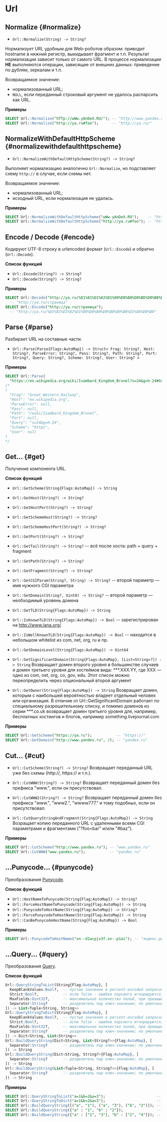 # Url

## Normalize {#normalize}

* ```Url::Normalize(String) -> String?```

Нормализует URL удобным для Web-роботов образом: приводит hostname в нижний регистр, выкидывает фрагмент и т.п.
Результат нормализации зависит только от самого URL. В процессе нормализации **НЕ** выполняются операции, зависящие от внешних данных: приведение по дублям, зеркалам и т.п.

Возвращаемое значение:
* нормализованный URL;
* `NULL`, если переданный строковый аргумент не удалось распарсить как URL.

**Примеры**

```sql
SELECT Url::Normalize("hTTp://wWw.yAnDeX.RU/"); -- "http://www.yandex.ru/"
SELECT Url::Normalize("http://ya.ru#foo");      -- "http://ya.ru/"
```

## NormalizeWithDefaultHttpScheme {#normalizewithdefaulthttpscheme}

* ```Url::NormalizeWithDefaultHttpScheme(String?) -> String?```

Выполняет нормализацию аналогично `Url::Normalize`, но подставляет схему `http://` в случае, если схемы нет.

Возвращаемое значение:

* нормализованный URL;
* исходный URL, если нормализация не удалась.

**Примеры**

```sql
SELECT Url::NormalizeWithDefaultHttpScheme("wWw.yAnDeX.RU");    -- "http://www.yandex.ru/"
SELECT Url::NormalizeWithDefaultHttpScheme("http://ya.ru#foo"); -- "http://ya.ru/"
```

## Encode / Decode {#encode}

Кодируют UTF-8 строку в urlencoded формат (`Url::Encode`) и обратно (`Url::Decode`).

**Список функций**

* ```Url::Encode(String?) -> String?```
* ```Url::Decode(String?) -> String?```

**Примеры**

```sql
SELECT Url::Decode("http://ya.ru/%D1%81%D1%82%D1%80%D0%B0%D0%BD%D0%B8%D1%86%D0%B0"); 
  -- "http://ya.ru/страница"
SELECT Url::Encode("http://ya.ru/страница");                                         
  -- "http://ya.ru/%D1%81%D1%82%D1%80%D0%B0%D0%BD%D0%B8%D1%86%D0%B0"
```

## Parse {#parse}

Разбирает URL на составные части.

* ```Url::Parse(Parse{Flags:AutoMap}) -> Struct< Frag: String?, Host: String?, ParseError: String?, Pass: String?, Path: String?, Port: String?, Query: String?, Scheme: String?, User: String? >```

**Примеры**

```sql
SELECT Url::Parse(
  "https://en.wikipedia.org/wiki/Isambard_Kingdom_Brunel?s=24&g=h-24#Great_Western_Railway");
/*
(
  "Frag": "Great_Western_Railway",
  "Host": "en.wikipedia.org",
  "ParseError": null,
  "Pass": null,
  "Path": "/wiki/Isambard_Kingdom_Brunel",
  "Port": null,
  "Query": "s=24&g=h-24",
  "Scheme": "https",
  "User": null
)
*/
```

## Get... {#get}

Получение компонента URL.

**Список функций**

* ```Url::GetScheme(String{Flags:AutoMap}) -> String```
* ```Url::GetHost(String?) -> String?```
* ```Url::GetHostPort(String?) -> String?```
* ```Url::GetSchemeHost(String?) -> String?```
* ```Url::GetSchemeHostPort(String?) -> String?```
* ```Url::GetPort(String?) -> String?```
* ```Url::GetTail(String?) -> String?``` -- всё после хоста: path + query + fragment
* ```Url::GetPath(String?) -> String?```
* ```Url::GetFragment(String?) -> String?```
* ```Url::GetCGIParam(String?, String) -> String?``` -- второй параметр — имя нужного CGI параметра
* ```Url::GetDomain(String?, Uint8) -> String?``` -- второй параметр — необходимый уровень домена
* ```Url::GetTLD(String{Flags:AutoMap}) -> String```
* ```Url::IsKnownTLD(String{Flags:AutoMap}) -> Bool``` -- зарегистрирован на http://www.iana.org/
* ```Url::IsWellKnownTLD(String{Flags:AutoMap}) -> Bool``` -- находится в небольшом whitelist из com, net, org, ru и пр.
* ```Url::GetDomainLevel(String{Flags:AutoMap}) -> Uint64```
* ```Url::GetSignificantDomain(String{Flags:AutoMap}, [List<String>?]) -> String```
  Возвращает домен второго уровня в большинстве случаев и домен третьего уровня для хостеймов вида: ***.XXX.YY, где XXX — одно из com, net, org, co, gov, edu. Этот список можно переопределить через опциональный второй аргумент

* ```Url::GetOwner(String{Flags:AutoMap}) -> String```
  Возвращает домен, которым с наибольшей вероятностью владеет отдельный человек или организация. В отличие от Url::GetSignificantDomain работает по специальному разрешительному списку, и помимо доменов из серии ***.co.uk возвращает домен третьего уровня для, например, бесплатных хостингов и блогов, например something.livejournal.com

**Примеры**

```sql
SELECT Url::GetScheme("https://ya.ru");           -- "https://"
SELECT Url::GetDomain("http://www.yandex.ru", 2); -- "yandex.ru"
```

## Cut... {#cut}

* ```Url::CutScheme(String?) -> String?```
  Возвращает переданный URL уже без схемы (http://, https:// и т.п.).

* ```Url::CutWWW(String?) -> String?```
  Возвращает переданный домен без префикса "www.", если он присутствовал.

* ```Url::CutWWW2(String?) -> String?```
  Возвращает переданный домен без префикса "www.", "www2.", "wwww777." и тому подобных, если он присутствовал.

* ```Url::CutQueryStringA­ndFragment(String{Flags:AutoMap}) -> String```
  Возращает копию переданного URL с удаленными всеми CGI параметрами и фрагментами ("?foo=bar" и/или "#baz").

**Примеры**

```sql
SELECT Url::CutScheme("http://www.yandex.ru"); -- "www.yandex.ru"
SELECT Url::CutWWW("www.yandex.ru");           -- "yandex.ru"
```

## ...Punycode... {#punycode}

Преобразования [Punycode](https://en.wikipedia.org/wiki/Punycode).

**Список функций**

* ```Url::HostNameToPunycode(String{Flag:AutoMap}) -> String?```
* ```Url::ForceHostNameToPunycode(String{Flag:AutoMap}) -> String```
* ```Url::PunycodeToHostName(String{Flag:AutoMap}) -> String?```
* ```Url::ForcePunycodeToHostName(String{Flag:AutoMap}) -> String```
* ```Url::CanBePunycodeHostName(String{Flag:AutoMap}) -> Bool```

**Примеры**

```sql
SELECT Url::PunycodeToHostName("xn--d1acpjx3f.xn--p1ai"); -- "яндекс.рф"
```

## ...Query... {#query}

Преобразования [Query](https://docs.python.org/3/library/urllib.parse.html).

**Список функций**

```sql
Url::QueryStringToList(String{Flag:AutoMap}, [
  KeepBlankValues:Bool?,  -- пустые значения в percent-encoded запросах интерпретируются как пустыe строки; по умолчанию false
  Strict:Bool?,           -- если false - ошибки парсинга игнорируются, ошибочные поля пропускаются; по умолчанию true
  MaxFields:Uint32?,      -- максимальное количество полей, при превышении кидается исключение; по умолчанию Max<Uint32>
  Separator:String?       -- разделитель пар ключ-значение; по умолчанию '&'
]) -> List<Tuple<String, String>>
Url::QueryStringToDict(String{Flag:AutoMap}, [
  KeepBlankValues:Bool?,  -- пустые значения в percent-encoded запросах интерпретируются как пустыe строки; по умолчанию false
  Strict:Bool?,           -- если false - ошибки парсинга игнорируются, ошибочные поля пропускаются; по умолчанию true
  MaxFields:Uint32?,      -- максимальное количество полей, при превышении кидается исключение; по умолчанию Max<Uint32>
  Separator:String?       -- разделитель пар ключ-значение; по умолчанию '&'
]) -> Dict<String, List<String>>
Url::BuildQueryString(Dict<String, List<String?>>{Flag:AutoMap}, [
  Separator:String?       -- разделитель пар ключ-значение; по умолчанию '&'
]) -> String
Url::BuildQueryString(Dict<String, String?>{Flag:AutoMap}, [
  Separator:String?       -- разделитель пар ключ-значение; по умолчанию '&'
]) -> String
Url::BuildQueryString(List<Tuple<String, String?>>{Flag:AutoMap}, [
  Separator:String?       -- разделитель пар ключ-значение; по умолчанию '&'
]) -> String
```

**Примеры**
```sql
SELECT Url::QueryStringToList("a=1&b=2&a=3");                       -- [("a", "1"), ("b", "2"), ("a", "3")]
SELECT Url::QueryStringToDict("a=1&b=2&a=3");                       -- {"b" : ["2"], "a" : ["1", "3"]}
SELECT Url::BuildQueryString([("a", "1"), ("a", "3"), ("b", "2")]); -- "a=1&a=3&b=2"
SELECT Url::BuildQueryString({"a" : "1", "b" : "2"});               -- "b=2&a=1"
SELECT Url::BuildQueryString({"a" : ["1", "3"], "b" : ["2", "4"]}); -- "b=2&b=4&a=1&a=3"
```
